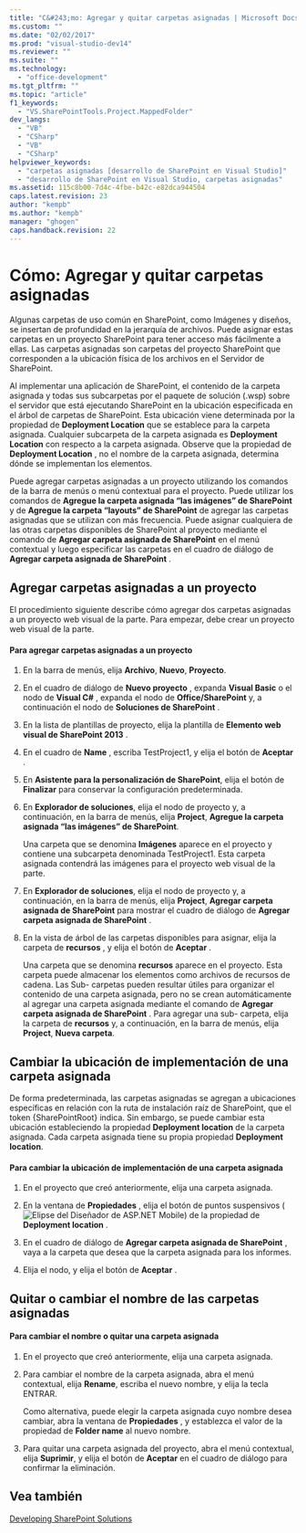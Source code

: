 ```yaml
---
title: "C&#243;mo: Agregar y quitar carpetas asignadas | Microsoft Docs"
ms.custom: ""
ms.date: "02/02/2017"
ms.prod: "visual-studio-dev14"
ms.reviewer: ""
ms.suite: ""
ms.technology: 
  - "office-development"
ms.tgt_pltfrm: ""
ms.topic: "article"
f1_keywords: 
  - "VS.SharePointTools.Project.MappedFolder"
dev_langs: 
  - "VB"
  - "CSharp"
  - "VB"
  - "CSharp"
helpviewer_keywords: 
  - "carpetas asignadas [desarrollo de SharePoint en Visual Studio]"
  - "desarrollo de SharePoint en Visual Studio, carpetas asignadas"
ms.assetid: 115c8b00-7d4c-4fbe-b42c-e82dca944504
caps.latest.revision: 23
author: "kempb"
ms.author: "kempb"
manager: "ghogen"
caps.handback.revision: 22
---
```

# C&#243;mo: Agregar y quitar carpetas asignadas
  Algunas carpetas de uso común en SharePoint, como Imágenes y diseños, se insertan de profundidad en la jerarquía de archivos.  Puede asignar estas carpetas en un proyecto SharePoint para tener acceso más fácilmente a ellas.  Las carpetas asignadas son carpetas del proyecto SharePoint que corresponden a la ubicación física de los archivos en el Servidor de SharePoint.  
  
 Al implementar una aplicación de SharePoint, el contenido de la carpeta asignada y todas sus subcarpetas por el paquete de solución \(.wsp\) sobre el servidor que está ejecutando SharePoint en la ubicación especificada en el árbol de carpetas de SharePoint.  Esta ubicación viene determinada por la propiedad de **Deployment Location** que se establece para la carpeta asignada.  Cualquier subcarpeta de la carpeta asignada es **Deployment Location** con respecto a la carpeta asignada.  Observe que la propiedad de **Deployment Location** , no el nombre de la carpeta asignada, determina dónde se implementan los elementos.  
  
 Puede agregar carpetas asignadas a un proyecto utilizando los comandos de la barra de menús o menú contextual para el proyecto.  Puede utilizar los comandos de **Agregue la carpeta asignada “las imágenes” de SharePoint** y de **Agregue la carpeta “layouts” de SharePoint** de agregar las carpetas asignadas que se utilizan con más frecuencia.  Puede asignar cualquiera de las otras carpetas disponibles de SharePoint al proyecto mediante el comando de **Agregar carpeta asignada de SharePoint** en el menú contextual y luego especificar las carpetas en el cuadro de diálogo de **Agregar carpeta asignada de SharePoint** .  
  
## Agregar carpetas asignadas a un proyecto  
 El procedimiento siguiente describe cómo agregar dos carpetas asignadas a un proyecto web visual de la parte.  Para empezar, debe crear un proyecto web visual de la parte.  
  
#### Para agregar carpetas asignadas a un proyecto  
  
1.  En la barra de menús, elija **Archivo**, **Nuevo**, **Proyecto**.  
  
2.  En el cuadro de diálogo de **Nuevo proyecto** , expanda **Visual Basic** o el nodo de **Visual C\#** , expanda el nodo de **Office\/SharePoint** y, a continuación el nodo de **Soluciones de SharePoint** .  
  
3.  En la lista de plantillas de proyecto, elija la plantilla de **Elemento web visual de SharePoint 2013** .  
  
4.  En el cuadro de **Name** , escriba TestProject1, y elija el botón de **Aceptar** .  
  
5.  En **Asistente para la personalización de SharePoint**, elija el botón de **Finalizar** para conservar la configuración predeterminada.  
  
6.  En **Explorador de soluciones**, elija el nodo de proyecto y, a continuación, en la barra de menús, elija **Project**, **Agregue la carpeta asignada “las imágenes” de SharePoint**.  
  
     Una carpeta que se denomina **Imágenes** aparece en el proyecto y contiene una subcarpeta denominada TestProject1.  Esta carpeta asignada contendrá las imágenes para el proyecto web visual de la parte.  
  
7.  En **Explorador de soluciones**, elija el nodo de proyecto y, a continuación, en la barra de menús, elija **Project**, **Agregar carpeta asignada de SharePoint** para mostrar el cuadro de diálogo de **Agregar carpeta asignada de SharePoint** .  
  
8.  En la vista de árbol de las carpetas disponibles para asignar, elija la carpeta de **recursos** , y elija el botón de **Aceptar** .  
  
     Una carpeta que se denomina **recursos** aparece en el proyecto.  Esta carpeta puede almacenar los elementos como archivos de recursos de cadena.  Las Sub\- carpetas pueden resultar útiles para organizar el contenido de una carpeta asignada, pero no se crean automáticamente al agregar una carpeta asignada mediante el comando de **Agregar carpeta asignada de SharePoint** .  Para agregar una sub\- carpeta, elija la carpeta de **recursos** y, a continuación, en la barra de menús, elija **Project**, **Nueva carpeta**.  
  
## Cambiar la ubicación de implementación de una carpeta asignada  
 De forma predeterminada, las carpetas asignadas se agregan a ubicaciones específicas en relación con la ruta de instalación raíz de SharePoint, que el token {SharePointRoot} indica.  Sin embargo, se puede cambiar esta ubicación estableciendo la propiedad **Deployment location** de la carpeta asignada.  Cada carpeta asignada tiene su propia propiedad **Deployment location**.  
  
#### Para cambiar la ubicación de implementación de una carpeta asignada  
  
1.  En el proyecto que creó anteriormente, elija una carpeta asignada.  
  
2.  En la ventana de **Propiedades** , elija el botón de puntos suspensivos \(![Elipse del Diseñador de ASP.NET Mobile](../sharepoint/media/mwellipsis.png "Elipse del Diseñador de ASP.NET Mobile")\) de la propiedad de **Deployment location** .  
  
3.  En el cuadro de diálogo de **Agregar carpeta asignada de SharePoint** , vaya a la carpeta que desea que la carpeta asignada para los informes.  
  
4.  Elija el nodo, y elija el botón de **Aceptar** .  
  
## Quitar o cambiar el nombre de las carpetas asignadas  
  
#### Para cambiar el nombre o quitar una carpeta asignada  
  
1.  En el proyecto que creó anteriormente, elija una carpeta asignada.  
  
2.  Para cambiar el nombre de la carpeta asignada, abra el menú contextual, elija **Rename**, escriba el nuevo nombre, y elija la tecla ENTRAR.  
  
     Como alternativa, puede elegir la carpeta asignada cuyo nombre desea cambiar, abra la ventana de **Propiedades** , y establezca el valor de la propiedad de **Folder name** al nuevo nombre.  
  
3.  Para quitar una carpeta asignada del proyecto, abra el menú contextual, elija **Suprimir**, y elija el botón de **Aceptar** en el cuadro de diálogo para confirmar la eliminación.  
  
## Vea también  
 [Developing SharePoint Solutions](../sharepoint/developing-sharepoint-solutions.md)  
  
  